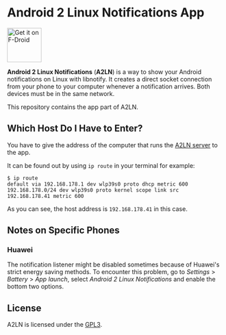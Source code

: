 # Android 2 Linux Notifications App

[<img src="https://fdroid.gitlab.io/artwork/badge/get-it-on.png"
     alt="Get it on F-Droid"
     height="80">](https://f-droid.org/packages/dev.patri9ck.a2ln/)

**Android 2 Linux Notifications** (**A2LN**) is a way to show your Android notifications on Linux with libnotify. It creates a direct socket connection from your phone to your computer whenever a notification arrives. Both devices must be in the same network.

This repository contains the app part of A2LN.

## Which Host Do I Have to Enter?
You have to give the address of the computer that runs the [A2LN server](https://github.com/patri9ck/a2ln-server) to the app.

It can be found out by using `ip route` in your terminal for example:
```
$ ip route
default via 192.168.178.1 dev wlp39s0 proto dhcp metric 600
192.168.178.0/24 dev wlp39s0 proto kernel scope link src 192.168.178.41 metric 600
```
As you can see, the host address is `192.168.178.41` in this case.
## Notes on Specific Phones
### Huawei
The notification listener might be disabled sometimes because of Huawei's strict energy saving methods. To encounter this problem, go to *Settings* > *Battery* > *App launch*, select *Android 2 Linux Notifications* and enable the bottom two options.
## License
A2LN is licensed under the [GPL3](LICENSE).

